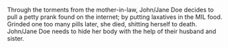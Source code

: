 Through the torments from the mother-in-law, John/Jane Doe decides to pull a petty prank found on the internet; by putting laxatives in the MIL food. Grinded one too many pills later, she died, shitting herself to death. John/Jane Doe needs to hide her body with the help of their husband and sister.
